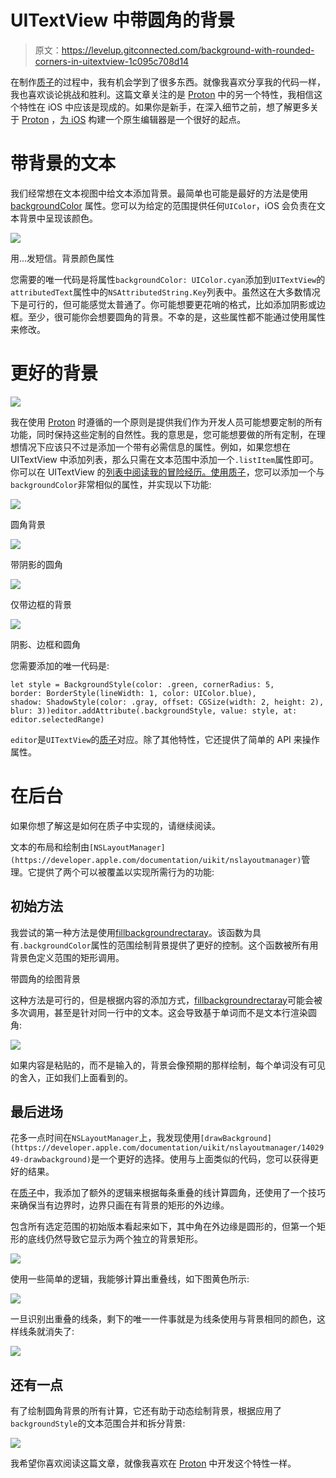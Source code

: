 # UITextView 中带圆角的背景

> 原文：<https://levelup.gitconnected.com/background-with-rounded-corners-in-uitextview-1c095c708d14>

在制作[质子](https://github.com/rajdeep/proton/)的过程中，我有机会学到了很多东西。就像我喜欢分享我的代码一样，我也喜欢谈论挑战和胜利。这篇文章关注的是 [Proton](https://github.com/rajdeep/proton/) 中的另一个特性，我相信这个特性在 iOS 中应该是现成的。如果你是新手，在深入细节之前，想了解更多关于 [Proton](https://github.com/rajdeep/proton/) ，[为 iOS](/building-a-native-editor-for-ios-968ff9bc6e0c) 构建一个原生编辑器是一个很好的起点。

# 带背景的文本

我们经常想在文本视图中给文本添加背景。最简单也可能是最好的方法是使用 [backgroundColor](https://developer.apple.com/documentation/foundation/nsattributedstring/key/1528791-backgroundcolor) 属性。您可以为给定的范围提供任何`UIColor`，iOS 会负责在文本背景中呈现该颜色。

![](img/e4d206d62c77d5e1a6d26faee415d829.png)

用...发短信。背景颜色属性

您需要的唯一代码是将属性`backgroundColor: UIColor.cyan`添加到`UITextView`的`attributedText`属性中的`NSAttributedString.Key`列表中。虽然这在大多数情况下是可行的，但可能感觉太普通了。你可能想要更花哨的格式，比如添加阴影或边框。至少，很可能你会想要圆角的背景。不幸的是，这些属性都不能通过使用属性来修改。

# 更好的背景

![](img/b9be0a67245a5eae11eb64757de4fc29.png)

我在使用 [Proton](https://github.com/rajdeep/proton/) 时遵循的一个原则是提供我们作为开发人员可能想要定制的所有功能，同时保持这些定制的自然性。我的意思是，您可能想要做的所有定制，在理想情况下应该只不过是添加一个带有必需信息的属性。例如，如果您想在 UITextView 中添加列表，那么只需在文本范围中添加一个`.listItem`属性即可。你可以在 UITextView 的[列表中阅读我的冒险经历。使用](https://medium.com/dev-genius/lists-in-uitextview-756fe2b1407a)[质子](https://github.com/rajdeep/proton/)，您可以添加一个与`backgroundColor`非常相似的属性，并实现以下功能:

![](img/49a4e8581d0da484072199d1732c7bbf.png)

圆角背景

![](img/22c672f955917f75d6a24e177be4ce84.png)

带阴影的圆角

![](img/308e5ae64a653ae5e5cf3c98a1c3d0ac.png)

仅带边框的背景

![](img/af947897ac395d4d06522589370ead42.png)

阴影、边框和圆角

您需要添加的唯一代码是:

```
let style = BackgroundStyle(color: .green, cornerRadius: 5, 
border: BorderStyle(lineWidth: 1, color: UIColor.blue),  
shadow: ShadowStyle(color: .gray, offset: CGSize(width: 2, height: 2), blur: 3))editor.addAttribute(.backgroundStyle, value: style, at: editor.selectedRange)
```

`editor`是`UITextView`的[质子](https://github.com/rajdeep/proton/)对应。除了其他特性，它还提供了简单的 API 来操作属性。

# 在后台

如果你想了解这是如何在质子中实现的，请继续阅读。

文本的布局和绘制由`[NSLayoutManager](https://developer.apple.com/documentation/uikit/nslayoutmanager)`管理。它提供了两个可以被覆盖以实现所需行为的功能:

## 初始方法

我尝试的第一种方法是使用[fillbackgroundrectaray](https://developer.apple.com/documentation/uikit/nslayoutmanager/1403161-fillbackgroundrectarray)。该函数为具有`.backgroundColor`属性的范围绘制背景提供了更好的控制。这个函数被所有用背景色定义范围的矩形调用。

带圆角的绘图背景

这种方法是可行的，但是根据内容的添加方式，[fillbackgroundrectaray](https://developer.apple.com/documentation/uikit/nslayoutmanager/1403161-fillbackgroundrectarray)可能会被多次调用，甚至是针对同一行中的文本。这会导致基于单词而不是文本行渲染圆角:

![](img/64f3bbaf673cc1e99e7daa8e3df17073.png)

如果内容是粘贴的，而不是输入的，背景会像预期的那样绘制，每个单词没有可见的舍入，正如我们上面看到的。

## 最后进场

花多一点时间在`NSLayoutManager`上，我发现使用`[drawBackground](https://developer.apple.com/documentation/uikit/nslayoutmanager/1402949-drawbackground)`是一个更好的选择。使用与上面类似的代码，您可以获得更好的结果。

在[质子](https://github.com/rajdeep/proton/)中，我添加了额外的逻辑来根据每条重叠的线计算圆角，还使用了一个技巧来确保当有边界时，边界只画在有背景的矩形的外边缘。

包含所有选定范围的初始版本看起来如下，其中角在外边缘是圆形的，但第一个矩形的底线仍然导致它显示为两个独立的背景矩形。

![](img/5049a6ffea82647db7ae2d75ed0aecfe.png)

使用一些简单的逻辑，我能够计算出重叠线，如下图黄色所示:

![](img/b41eddeb8a6c52570026d2b5b61e0c9a.png)

一旦识别出重叠的线条，剩下的唯一一件事就是为线条使用与背景相同的颜色，这样线条就消失了:

![](img/b81c9bf5a57b90f609f2eda143847453.png)

## 还有一点

有了绘制圆角背景的所有计算，它还有助于动态绘制背景，根据应用了`backgroundStyle`的文本范围合并和拆分背景:

![](img/3a4b9e3bded15ec64b7b11f3b4498682.png)

我希望你喜欢阅读这篇文章，就像我喜欢在 [Proton](https://github.com/rajdeep/proton/) 中开发这个特性一样。